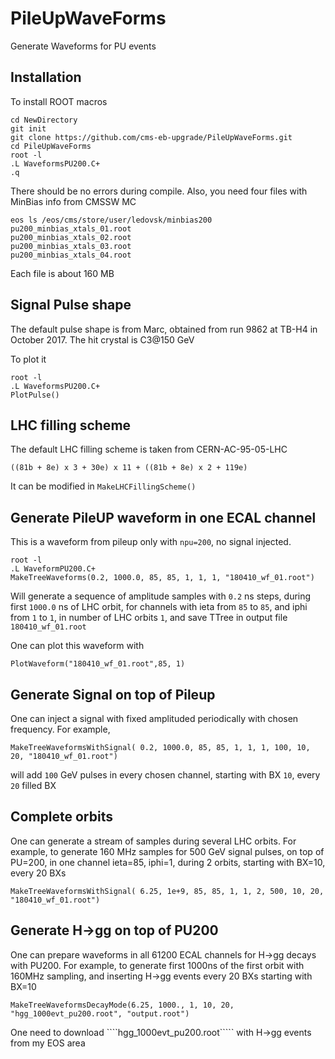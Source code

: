 # PileUpWaveForms
Generate Waveforms for PU events

## Installation
To install ROOT macros
````
cd NewDirectory
git init
git clone https://github.com/cms-eb-upgrade/PileUpWaveForms.git
cd PileUpWaveForms
root -l
.L WaveformsPU200.C+
.q
````
There should be no errors during compile.
Also, you need four files with MinBias info from CMSSW MC
````
eos ls /eos/cms/store/user/ledovsk/minbias200
pu200_minbias_xtals_01.root
pu200_minbias_xtals_02.root
pu200_minbias_xtals_03.root
pu200_minbias_xtals_04.root
````
Each file is about 160 MB

## Signal Pulse shape

The default pulse shape is from Marc, obtained from run 9862 at TB-H4 in October 2017. 
The hit crystal is C3@150 GeV

To plot it
````
root -l
.L WaveformsPU200.C+
PlotPulse()
````

## LHC filling scheme

The default LHC filling scheme is taken from CERN-AC-95-05-LHC
````
((81b + 8e) x 3 + 30e) x 11 + ((81b + 8e) x 2 + 119e)
````
It can be modified in ````MakeLHCFillingScheme()````

## Generate PileUP waveform in one ECAL channel

This is a waveform from pileup only with ````npu=200````, no signal injected.
````
root -l
.L WaveformPU200.C+
MakeTreeWaveforms(0.2, 1000.0, 85, 85, 1, 1, 1, "180410_wf_01.root")
````
Will generate a sequence of amplitude samples with
````0.2```` ns steps, during first 
````1000.0```` ns of LHC orbit, for channels with ieta from
 ````85```` to ````85````, and iphi from 
 ````1```` to ````1````, in number of LHC orbits ````1````, 
 and save TTree in output file ````180410_wf_01.root````

One can plot this waveform with
````
PlotWaveform("180410_wf_01.root",85, 1)
````

## Generate Signal on top of Pileup

One can inject a signal with fixed amplituded periodically with chosen frequency. For example,
````
MakeTreeWaveformsWithSignal( 0.2, 1000.0, 85, 85, 1, 1, 1, 100, 10, 20, "180410_wf_01.root")
````
will add ````100```` GeV pulses in every chosen channel, starting with BX ````10````, 
every ````20```` filled BX 

## Complete orbits

One can generate a stream of samples during several LHC orbits.
For example, to generate 160 MHz samples for 500 GeV signal pulses,
on top of PU=200,
in one channel ieta=85, iphi=1, 
during 2 orbits,
starting with BX=10, every 20 BXs
````
MakeTreeWaveformsWithSignal( 6.25, 1e+9, 85, 85, 1, 1, 2, 500, 10, 20, "180410_wf_01.root")
````



## Generate H->gg on top of PU200

One can prepare waveforms in all 61200 ECAL channels for H->gg decays with PU200. For example, to generate first 1000ns of the first orbit with 160MHz sampling, and inserting H->gg events every 20 BXs starting with BX=10
````
MakeTreeWaveformsDecayMode(6.25, 1000., 1, 10, 20, "hgg_1000evt_pu200.root", "output.root")
````
One need to download ````hgg_1000evt_pu200.root````` with H->gg events from my EOS area
